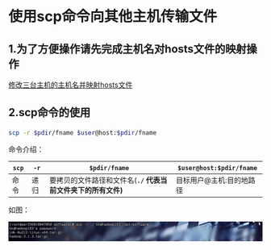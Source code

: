 # 使用scp命令向其他主机传输文件

## 1.为了方便操作请先完成主机名对hosts文件的映射操作

[修改三台主机的主机名并映射hosts文件](修改三台主机的主机名并映射hosts文件.md) 

## 2.scp命令的使用

```bash
scp -r $pdir/fname $user@host:$pdir/fname
```

命令介绍：

| `scp` | `-r` | `$pdir/fname` | `$user@host:$pdir/fname` |
| --- | --- | --- | --- |
| 命令 | 递归 | 要拷贝的文件路径和文件名(**`./` 代表当前文件夹下的所有文件)** | 目标用户@主机:目的地路径 |

如图：

![scp命令传输过程.png](./Assets/scp命令传输过程.png)